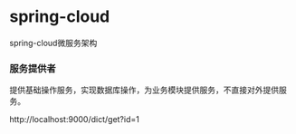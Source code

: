 # spring-cloud
spring-cloud微服务架构

### 服务提供者
提供基础操作服务，实现数据库操作，为业务模块提供服务，不直接对外提供服务。

http://localhost:9000/dict/get?id=1